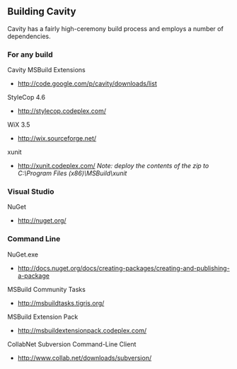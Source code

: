 ## Building Cavity ##

Cavity has a fairly high-ceremony build process and employs a number of dependencies.

### For any build ###

Cavity MSBuild Extensions
  * http://code.google.com/p/cavity/downloads/list

StyleCop 4.6
  * http://stylecop.codeplex.com/

WiX 3.5
  * http://wix.sourceforge.net/

xunit
  * http://xunit.codeplex.com/
_Note: deploy the contents of the zip to C:\Program Files (x86)\MSBuild\xunit_

### Visual Studio ###

NuGet
  * http://nuget.org/

### Command Line ###

NuGet.exe
  * http://docs.nuget.org/docs/creating-packages/creating-and-publishing-a-package

MSBuild Community Tasks
  * http://msbuildtasks.tigris.org/

MSBuild Extension Pack
  * http://msbuildextensionpack.codeplex.com/

CollabNet Subversion Command-Line Client
  * http://www.collab.net/downloads/subversion/